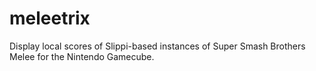 # meleetrix
Display local scores of Slippi-based instances of Super Smash Brothers Melee for the Nintendo Gamecube.
